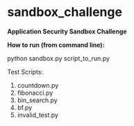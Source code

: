 sandbox_challenge
=================

<b>Application Security Sandbox Challenge</b>

<b>How to run (from command line):</b>

python sandbox.py script_to_run.py 

Test Scripts:<br />
1) countdown.py<br />
2) fibonacci.py<br />
4) bin_search.py<br />
3) bf.py<br />
4) invalid_test.py<br />




